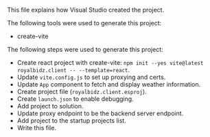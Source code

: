 This file explains how Visual Studio created the project.

The following tools were used to generate this project:
- create-vite

The following steps were used to generate this project:
- Create react project with create-vite: `npm init --yes vite@latest royalbidz.client -- --template=react`.
- Update `vite.config.js` to set up proxying and certs.
- Update `App` component to fetch and display weather information.
- Create project file (`royalbidz.client.esproj`).
- Create `launch.json` to enable debugging.
- Add project to solution.
- Update proxy endpoint to be the backend server endpoint.
- Add project to the startup projects list.
- Write this file.

